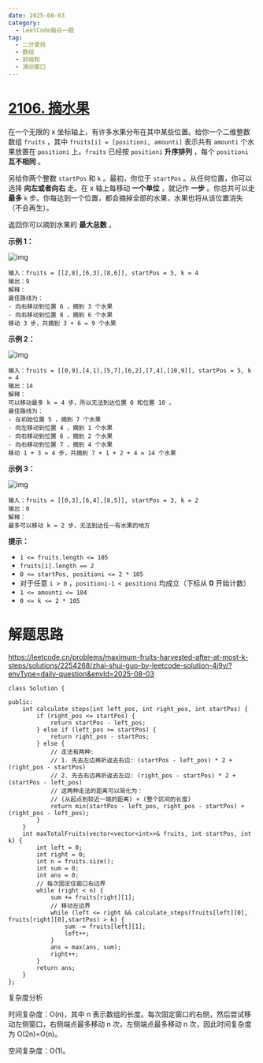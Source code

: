 ```yaml
---
date: 2025-08-03
category:
  - LeetCode每日一题
tag:
  - 二分查找
  - 数组
  - 前缀和
  - 滑动窗口
---
```


# [2106. 摘水果](https://leetcode.cn/problems/maximum-fruits-harvested-after-at-most-k-steps/)

在一个无限的 x 坐标轴上，有许多水果分布在其中某些位置。给你一个二维整数数组 `fruits` ，其中 `fruits[i] = [positioni, amounti]` 表示共有 `amounti` 个水果放置在 `positioni` 上。`fruits` 已经按 `positioni` **升序排列** ，每个 `positioni` **互不相同** 。

另给你两个整数 `startPos` 和 `k` 。最初，你位于 `startPos` 。从任何位置，你可以选择 **向左或者向右** 走。在 x 轴上每移动 **一个单位** ，就记作 **一步** 。你总共可以走 **最多** `k` 步。你每达到一个位置，都会摘掉全部的水果，水果也将从该位置消失（不会再生）。

返回你可以摘到水果的 **最大总数** 。

 

**示例 1：**

![img](https://assets.leetcode.com/uploads/2021/11/21/1.png)

```
输入：fruits = [[2,8],[6,3],[8,6]], startPos = 5, k = 4
输出：9
解释：
最佳路线为：
- 向右移动到位置 6 ，摘到 3 个水果
- 向右移动到位置 8 ，摘到 6 个水果
移动 3 步，共摘到 3 + 6 = 9 个水果
```

**示例 2：**

![img](https://assets.leetcode.com/uploads/2021/11/21/2.png)

```
输入：fruits = [[0,9],[4,1],[5,7],[6,2],[7,4],[10,9]], startPos = 5, k = 4
输出：14
解释：
可以移动最多 k = 4 步，所以无法到达位置 0 和位置 10 。
最佳路线为：
- 在初始位置 5 ，摘到 7 个水果
- 向左移动到位置 4 ，摘到 1 个水果
- 向右移动到位置 6 ，摘到 2 个水果
- 向右移动到位置 7 ，摘到 4 个水果
移动 1 + 3 = 4 步，共摘到 7 + 1 + 2 + 4 = 14 个水果
```

**示例 3：**

![img](https://assets.leetcode.com/uploads/2021/11/21/3.png)

```
输入：fruits = [[0,3],[6,4],[8,5]], startPos = 3, k = 2
输出：0
解释：
最多可以移动 k = 2 步，无法到达任一有水果的地方
```

 

**提示：**

- `1 <= fruits.length <= 105`
- `fruits[i].length == 2`
- `0 <= startPos, positioni <= 2 * 105`
- 对于任意 `i > 0` ，`positioni-1 < positioni` 均成立（下标从 **0** 开始计数）
- `1 <= amounti <= 104`
- `0 <= k <= 2 * 105`

# 解题思路

https://leetcode.cn/problems/maximum-fruits-harvested-after-at-most-k-steps/solutions/2254268/zhai-shui-guo-by-leetcode-solution-4j9v/?envType=daily-question&envId=2025-08-03



```
class Solution {

public:
    int calculate_steps(int left_pos, int right_pos, int startPos) {
        if (right_pos <= startPos) {
            return startPos - left_pos;
        } else if (left_pos >= startPos) {
            return right_pos - startPos;
        } else {
            // 走法有两种:
            // 1. 先去左边再折返去右边: (startPos - left_pos) * 2 + (right_pos - startPos)
            // 2. 先去右边再折返去左边: (right_pos - startPos) * 2 + (startPos - left_pos)
            // 这两种走法的距离可以简化为：
            // (从起点到较近一端的距离) + (整个区间的长度)
            return min(startPos - left_pos, right_pos - startPos) + (right_pos - left_pos);
        }
    }
    int maxTotalFruits(vector<vector<int>>& fruits, int startPos, int k) {
        int left = 0;
        int right = 0;
        int n = fruits.size();
        int sum = 0;
        int ans = 0;
        // 每次固定住窗口右边界
        while (right < n) {
            sum += fruits[right][1];
            // 移动左边界
            while (left <= right && calculate_steps(fruits[left][0], fruits[right][0],startPos) > k) {
                sum -= fruits[left][1];
                left++;
            }
            ans = max(ans, sum);
            right++;
        }
        return ans;
    }
};

```



复杂度分析

时间复杂度：O(n)，其中 n 表示数组的长度。每次固定窗口的右侧，然后尝试移动左侧窗口，右侧端点最多移动 n 次，左侧端点最多移动 n 次，因此时间复杂度为 O(2n)=O(n)。

空间复杂度：O(1)。
